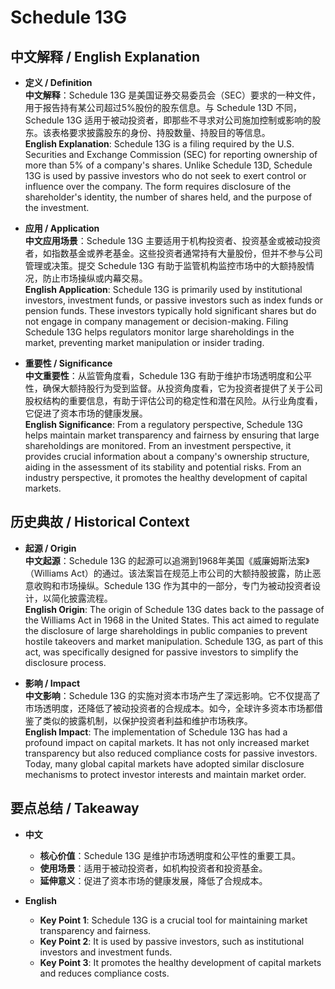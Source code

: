 # Schedule 13G

## 中文解释 / English Explanation

* **定义 / Definition**  
  **中文解释**：Schedule 13G 是美国证券交易委员会（SEC）要求的一种文件，用于报告持有某公司超过5%股份的股东信息。与 Schedule 13D 不同，Schedule 13G 适用于被动投资者，即那些不寻求对公司施加控制或影响的股东。该表格要求披露股东的身份、持股数量、持股目的等信息。  
  **English Explanation**: Schedule 13G is a filing required by the U.S. Securities and Exchange Commission (SEC) for reporting ownership of more than 5% of a company's shares. Unlike Schedule 13D, Schedule 13G is used by passive investors who do not seek to exert control or influence over the company. The form requires disclosure of the shareholder's identity, the number of shares held, and the purpose of the investment.

* **应用 / Application**  
  **中文应用场景**：Schedule 13G 主要适用于机构投资者、投资基金或被动投资者，如指数基金或养老基金。这些投资者通常持有大量股份，但并不参与公司管理或决策。提交 Schedule 13G 有助于监管机构监控市场中的大额持股情况，防止市场操纵或内幕交易。  
  **English Application**: Schedule 13G is primarily used by institutional investors, investment funds, or passive investors such as index funds or pension funds. These investors typically hold significant shares but do not engage in company management or decision-making. Filing Schedule 13G helps regulators monitor large shareholdings in the market, preventing market manipulation or insider trading.

* **重要性 / Significance**  
  **中文重要性**：从监管角度看，Schedule 13G 有助于维护市场透明度和公平性，确保大额持股行为受到监督。从投资角度看，它为投资者提供了关于公司股权结构的重要信息，有助于评估公司的稳定性和潜在风险。从行业角度看，它促进了资本市场的健康发展。  
  **English Significance**: From a regulatory perspective, Schedule 13G helps maintain market transparency and fairness by ensuring that large shareholdings are monitored. From an investment perspective, it provides crucial information about a company's ownership structure, aiding in the assessment of its stability and potential risks. From an industry perspective, it promotes the healthy development of capital markets.

## 历史典故 / Historical Context

* **起源 / Origin**  
  **中文起源**：Schedule 13G 的起源可以追溯到1968年美国《威廉姆斯法案》（Williams Act）的通过。该法案旨在规范上市公司的大额持股披露，防止恶意收购和市场操纵。Schedule 13G 作为其中的一部分，专门为被动投资者设计，以简化披露流程。  
  **English Origin**: The origin of Schedule 13G dates back to the passage of the Williams Act in 1968 in the United States. This act aimed to regulate the disclosure of large shareholdings in public companies to prevent hostile takeovers and market manipulation. Schedule 13G, as part of this act, was specifically designed for passive investors to simplify the disclosure process.

* **影响 / Impact**  
  **中文影响**：Schedule 13G 的实施对资本市场产生了深远影响。它不仅提高了市场透明度，还降低了被动投资者的合规成本。如今，全球许多资本市场都借鉴了类似的披露机制，以保护投资者利益和维护市场秩序。  
  **English Impact**: The implementation of Schedule 13G has had a profound impact on capital markets. It has not only increased market transparency but also reduced compliance costs for passive investors. Today, many global capital markets have adopted similar disclosure mechanisms to protect investor interests and maintain market order.

## 要点总结 / Takeaway

* **中文**  
  - **核心价值**：Schedule 13G 是维护市场透明度和公平性的重要工具。  
  - **使用场景**：适用于被动投资者，如机构投资者和投资基金。  
  - **延伸意义**：促进了资本市场的健康发展，降低了合规成本。

* **English**  
  - **Key Point 1**: Schedule 13G is a crucial tool for maintaining market transparency and fairness.  
  - **Key Point 2**: It is used by passive investors, such as institutional investors and investment funds.  
  - **Key Point 3**: It promotes the healthy development of capital markets and reduces compliance costs.